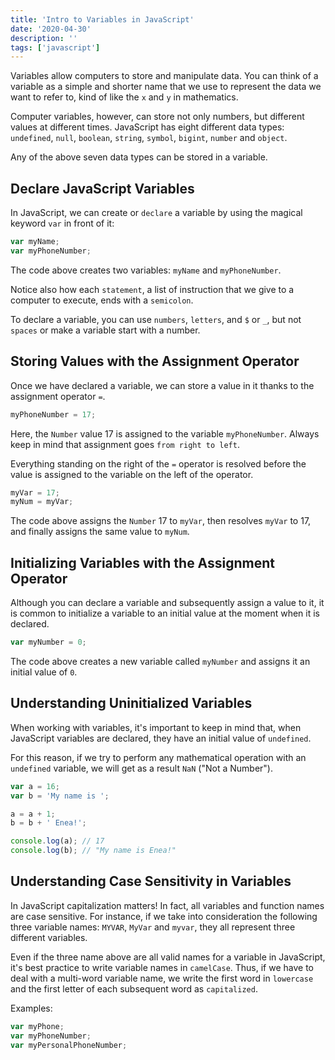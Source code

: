 ```yaml
---
title: 'Intro to Variables in JavaScript'
date: '2020-04-30'
description: ''
tags: ['javascript']
---
```


Variables allow computers to store and manipulate data.
You can think of a variable as a simple and shorter name that we use to represent the data we want to refer to,
kind of like the `x` and `y` in mathematics.

Computer variables, however, can store not only numbers, but different values at different times.
JavaScript has eight different data types: `undefined`, `null`, `boolean`, `string`, `symbol`, `bigint`, `number` and `object`.

Any of the above seven data types can be stored in a variable.

## Declare JavaScript Variables

In JavaScript, we can create or `declare` a variable by using the magical keyword `var` in front of it:

```js
var myName;
var myPhoneNumber;
```

The code above creates two variables: `myName` and `myPhoneNumber`.

Notice also how each `statement`, a list of instruction that we give to a computer to execute, ends with a `semicolon`.

To declare a variable, you can use `numbers`, `letters`, and `$` or `_`, but not `spaces` or make a variable start with a number.

## Storing Values with the Assignment Operator

Once we have declared a variable, we can store a value in it thanks to the assignment operator `=`.

```js
myPhoneNumber = 17;
```

Here, the `Number` value 17 is assigned to the variable `myPhoneNumber`.
Always keep in mind that assignment goes `from right to left`.

Everything standing on the right of the `=` operator is resolved before the value is assigned to the variable on the left of the operator.

```js
myVar = 17;
myNum = myVar;
```

The code above assigns the `Number` 17 to `myVar`, then resolves `myVar` to 17, and finally assigns the same value to `myNum`.

## Initializing Variables with the Assignment Operator

Although you can declare a variable and subsequently assign a value to it, it is common to initialize a variable to an initial value at the moment when it is declared.

```js
var myNumber = 0;
```

The code above creates a new variable called `myNumber` and assigns it an initial value of `0`.

## Understanding Uninitialized Variables

When working with variables, it's important to keep in mind that, when JavaScript variables are declared, they have an initial value of `undefined`.

For this reason, if we try to perform any mathematical operation with an `undefined` variable, we will get as a result `NaN` ("Not a Number").

```js
var a = 16;
var b = 'My name is ';

a = a + 1;
b = b + ' Enea!';

console.log(a); // 17
console.log(b); // "My name is Enea!"
```

## Understanding Case Sensitivity in Variables

In JavaScript capitalization matters! In fact, all variables and function names are case sensitive.
For instance, if we take into consideration the following three variable names: `MYVAR`, `MyVar` and `myvar`, they all represent three different variables.

Even if the three name above are all valid names for a variable in JavaScript, it's best practice to write variable names in `camelCase`. Thus, if we have to deal with a multi-word variable name, we write the first word in `lowercase` and the first letter of each subsequent word as `capitalized`.

Examples:

```js
var myPhone;
var myPhoneNumber;
var myPersonalPhoneNumber;
```
